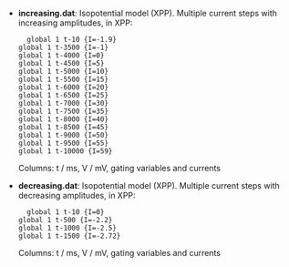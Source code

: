- **increasing.dat**: Isopotential model (XPP). Multiple current steps with increasing amplitudes, in XPP: 

   		global 1 t-10 {I=-1.9}
      global 1 t-3500 {I=-1}
      global 1 t-4000 {I=0}
      global 1 t-4500 {I=5}
      global 1 t-5000 {I=10}
      global 1 t-5500 {I=15}
      global 1 t-6000 {I=20}
      global 1 t-6500 {I=25}
      global 1 t-7000 {I=30}
      global 1 t-7500 {I=35}
      global 1 t-8000 {I=40}
      global 1 t-8500 {I=45}
      global 1 t-9000 {I=50}
      global 1 t-9500 {I=55}
      global 1 t-10000 {I=59}

  Columns: t / ms, V / mV, gating variables and currents


- **decreasing.dat**: Isopotential model (XPP). Multiple current steps with decreasing amplitudes, in XPP: 

  		global 1 t-10 {I=0}   
      global 1 t-500 {I=-2.2}  
      global 1 t-1000 {I=-2.5} 
      global 1 t-1500 {I=-2.72}

  Columns: t / ms, V / mV, gating variables and currents
